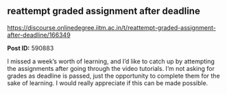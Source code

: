 ## reattempt graded assignment after deadline
https://discourse.onlinedegree.iitm.ac.in/t/reattempt-graded-assignment-after-deadline/166349


**Post ID:** 590883

I missed a week’s worth of learning, and I’d like to catch up by attempting the assignments after going through the video tutorials. I’m not asking for grades as deadline is passed, just the opportunity to complete them for the sake of learning. I would really appreciate if this can be made possible.
